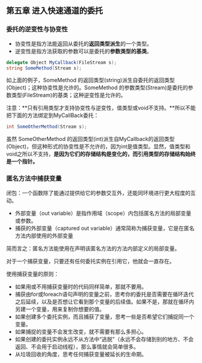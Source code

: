 ## 第五章 进入快速通道的委托

### 委托的逆变性与协变性

- 协变性是指方法能返回从委托的**返回类型派生**的一个类型。
- 逆变性是指方法获取的参数可以是委托的**参数类型的基类**。

```csharp
delegate Object MyCallback(FileStream s);
string SomeMethod(Stream s);
```

如上面的例子，SomeMethod 的返回类型(string)派生自委托的返回类型(Object)；这种协变性是允许的。SomeMethod 的参数类型(Stream)是委托的参数类型(FileStream)的基类；这种逆变性是允许的。

注意：**只有引用类型才支持协变性与逆变性，值类型或void不支持。**所以不能把下面的方法绑定到MyCallBack委托：

```csharp
int SomeOtherMethod(Stream s);
```

虽然 SomeOtherMethod 的返回类型(int)派生自MyCallback的返回类型(Object)，但这种形式的协变性是不允许的，因为int是值类型。显然，值类型和void之所以不支持，**是因为它们的存储结构是变化的，而引用类型的存储结构始终是一个指针。**

### 匿名方法中捕获变量

闭包：一个函数除了能通过提供给它的参数交互外，还能同环境进行更大程度的互动。

- 外部变量（out variable）是指作用域（scope）内包括匿名方法的局部变量或参数。
- 捕获的外部变量（captured out variable）通常简称为捕获变量，它是在匿名方法内部使用的外部变量

简而言之：匿名方法能使用在声明该匿名方法的方法内部定义的局部变量。

对于一个捕获变量，只要还有任何委托实例在引用它，他就会一直存在。

使用捕获变量的原则：

- 如果用或不用捕获变量时的代码同样简单，那就不要用。
- 捕获由for或foreach语句声明的变量之前，思考你的委托是否需要在循环迭代之后延续，以及是否想让它看到那个变量的后续值。如果不是，那就在循环内另建一个变量，用来复制你想要的值。
- 如果创建多个委托实例，而且捕获了变量，思考一些是否希望它们捕捉同一个变量。
- 如果捕捉的变量不会发生改变，就不需要有那么多担心。
- 如果创建的委托实例永远不从方法中“逃脱”（永远不会存储到别的地方、不会返回、不会用于启动线程），那么事情就会简单很多。
- 从垃圾回收的角度，思考任何捕获变量被延长的生命期。


